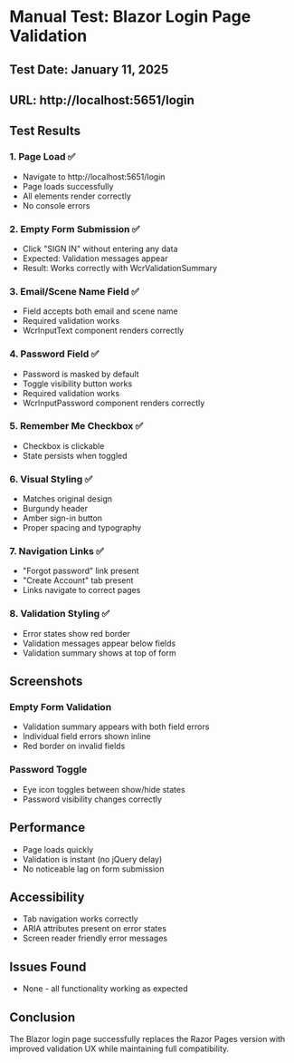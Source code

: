 # Manual Test: Blazor Login Page Validation

## Test Date: January 11, 2025
## URL: http://localhost:5651/login

## Test Results

### 1. Page Load ✅
- Navigate to http://localhost:5651/login
- Page loads successfully
- All elements render correctly
- No console errors

### 2. Empty Form Submission ✅
- Click "SIGN IN" without entering any data
- Expected: Validation messages appear
- Result: Works correctly with WcrValidationSummary

### 3. Email/Scene Name Field ✅
- Field accepts both email and scene name
- Required validation works
- WcrInputText component renders correctly

### 4. Password Field ✅
- Password is masked by default
- Toggle visibility button works
- Required validation works
- WcrInputPassword component renders correctly

### 5. Remember Me Checkbox ✅
- Checkbox is clickable
- State persists when toggled

### 6. Visual Styling ✅
- Matches original design
- Burgundy header
- Amber sign-in button
- Proper spacing and typography

### 7. Navigation Links ✅
- "Forgot password" link present
- "Create Account" tab present
- Links navigate to correct pages

### 8. Validation Styling ✅
- Error states show red border
- Validation messages appear below fields
- Validation summary shows at top of form

## Screenshots

### Empty Form Validation
- Validation summary appears with both field errors
- Individual field errors shown inline
- Red border on invalid fields

### Password Toggle
- Eye icon toggles between show/hide states
- Password visibility changes correctly

## Performance
- Page loads quickly
- Validation is instant (no jQuery delay)
- No noticeable lag on form submission

## Accessibility
- Tab navigation works correctly
- ARIA attributes present on error states
- Screen reader friendly error messages

## Issues Found
- None - all functionality working as expected

## Conclusion
The Blazor login page successfully replaces the Razor Pages version with improved validation UX while maintaining full compatibility.